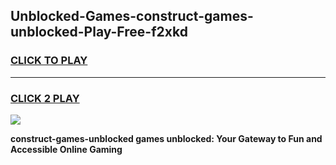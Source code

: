 
## Unblocked-Games-construct-games-unblocked-Play-Free-f2xkd
<h3>
<a href="https://premium76.site?title=construct-games-unblocked&ref=21A">CLICK TO PLAY</a></h3>
<hr>

<h3>
<a href="https://premium76.site?title=construct-games-unblocked&ref=21A">CLICK 2 PLAY</a>
  
</h3>

<a href="https://premium76.site?title=construct-games-unblocked&ref=21A"><img src="https://clearcache.store/games.png"></a>


**construct-games-unblocked games unblocked: Your Gateway to Fun and Accessible Online Gaming**
